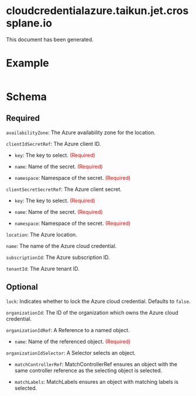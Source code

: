 
cloudcredentialazure.taikun.jet.crossplane.io
=============================================


This document has been generated.
  

# Example


```yaml

```  

# Schema
  

## Required
  
`availabilityZone`: The Azure availability zone for the location.
  
`clientIdSecretRef`: The Azure client ID.

* `key`: The key to select.<font color="red"> (Required)</font>  

* `name`: Name of the secret.<font color="red"> (Required)</font>  

* `namespace`: Namespace of the secret.<font color="red"> (Required)</font>  
  
`clientSecretSecretRef`: The Azure client secret.

* `key`: The key to select.<font color="red"> (Required)</font>  

* `name`: Name of the secret.<font color="red"> (Required)</font>  

* `namespace`: Namespace of the secret.<font color="red"> (Required)</font>  
  
`location`: The Azure location.
  
`name`: The name of the Azure cloud credential.
  
`subscriptionId`: The Azure subscription ID.
  
`tenantId`: The Azure tenant ID.
  

## Optional
  
`lock`: Indicates whether to lock the Azure cloud credential. Defaults to `false`.
  
`organizationId`: The ID of the organization which owns the Azure cloud credential.
  
`organizationIdRef`: A Reference to a named object.

* `name`: Name of the referenced object.<font color="red"> (Required)</font>  
  
`organizationIdSelector`: A Selector selects an object.

* `matchControllerRef`: MatchControllerRef ensures an object with the same controller reference as the selecting object is selected.  

* `matchLabels`: MatchLabels ensures an object with matching labels is selected.  
  
